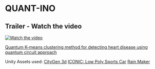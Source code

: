 # QUANT-INO

## Trailer - Watch the video
[![Watch the video](https://img.youtube.com/vi/Q6rhuSUnB9Q/maxresdefault.jpg)](https://www.youtube.com/watch?v=Q6rhuSUnB9Q)

[Quantum K-means clustering method for detecting heart disease using quantum circuit approach](https://doi.org/10.1007/s00500-022-07200-x)

Unity Assets used:
[CityGen 3d](https://assetstore.unity.com/auth/login?redirect_to=%2Fpackages%2Ftools%2Fterrain%2Fcitygen3d-162468)
[ICONIC: Low Poly Sports Car](https://assetstore.unity.com/packages/3d/vehicles/land/iconic-low-poly-sports-car-free-vol-02-281765)
[Rain Maker](https://assetstore.unity.com/packages/vfx/particles/environment/rain-maker-2d-and-3d-rain-particle-system-for-unity-34938)
